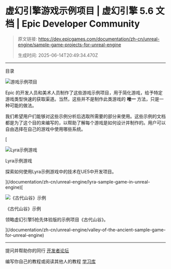 # 虚幻引擎游戏示例项目 | 虚幻引擎 5.6 文档 | Epic Developer Community

> 原文链接: https://dev.epicgames.com/documentation/zh-cn/unreal-engine/sample-game-projects-for-unreal-engine
> 
> 生成时间: 2025-06-14T20:49:34.470Z

---

目录

![游戏示例项目](https://dev.epicgames.com/community/api/documentation/image/cb75fa64-ce80-4d3f-9d37-7f8f2bcc978d?resizing_type=fill&width=1920&height=335)

Epic 的开发人员和美术人员制作了这些游戏示例项目，用于简化游戏，给予特定游戏类型快速的获取渠道。当然，这些并不是制作此类游戏的 **唯一** 方法，只是一种可能的做法。

我们希望用户们能够对这些示例分析后选取所需要的部分来使用。这些示例的文档都是为了这个目的来编写的，以帮助了解每个游戏是如何设计并制作的。用户可以自由选择在自己的游戏中使用哪些系统。

[

![Lyra示例游戏](https://d1iv7db44yhgxn.cloudfront.net/documentation/images/2e01ef83-888d-43ef-9e3d-d8c337e28f2c/bannerimage.png)

Lyra示例游戏

探索如何使用Lyra示例游戏中的技术在UE5中开发项目。





](/documentation/zh-cn/unreal-engine/lyra-sample-game-in-unreal-engine)[

![《古代山谷》示例](https://d1iv7db44yhgxn.cloudfront.net/documentation/images/ca00d085-8eff-4164-9939-049241450d6c/valleyoftheancientsampletopicimage.png)

《古代山谷》示例

领略虚幻引擎5抢先体验版的示例项目《古代山谷》。





](/documentation/zh-cn/unreal-engine/valley-of-the-ancient-sample-game-for-unreal-engine)

* * *

提问并帮助你的同行 [开发者论坛](https://forums.unrealengine.com/categories?tag=unreal-engine)

编写你自己的教程或阅读其他人的教程 [学习库](https://dev.epicgames.com/community/unreal-engine/learning)
